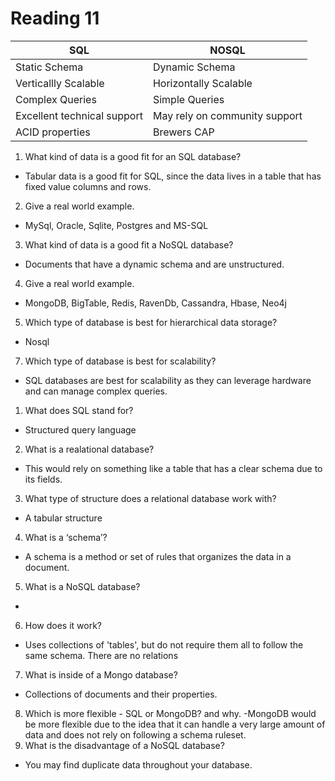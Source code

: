 # Reading 11

|SQL | NOSQL|
| ------------- | ------------- |
| Static Schema | Dynamic Schema  |
| Verticallly Scalable  | Horizontally Scalable  |
| Complex Queries | Simple Queries |
| Excellent technical support | May rely on community support |
| ACID properties  | Brewers CAP  |

1. What kind of data is a good fit for an SQL database?
  - Tabular data is a good fit for SQL, since the data lives in a table that has fixed value columns and rows. 
2. Give a real world example.
  - MySql, Oracle, Sqlite, Postgres and MS-SQL
3. What kind of data is a good fit a NoSQL database?
  - Documents that have a dynamic schema and are unstructured. 
4. Give a real world example.
  - MongoDB, BigTable, Redis, RavenDb, Cassandra, Hbase, Neo4j
5. Which type of database is best for hierarchical data storage?
  - Nosql
7. Which type of database is best for scalability?
  - SQL databases are best for scalability as they can leverage hardware and can manage complex queries. 


1. What does SQL stand for?
  - Structured query language
2. What is a realational database?
  - This would rely on something like a table that has a clear schema due to its fields.
3. What type of structure does a relational database work with?
  - A tabular structure
4. What is a ‘schema’?
  - A schema is a method or set of rules that organizes the data in a document.
5. What is a NoSQL database?
  - 
6. How does it work?
  - Uses collections of 'tables', but do not require them all to follow the same schema. There are no relations 
7. What is inside of a Mongo database?
  - Collections of documents and their properties. 
8. Which is more flexible - SQL or MongoDB? and why.
  -MongoDB would be more flexible due to the idea that it can handle a very large amount of data and does not rely on following a schema ruleset.
9. What is the disadvantage of a NoSQL database?
  - You may find duplicate data throughout your database. 
